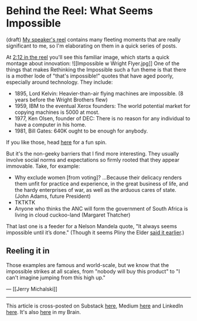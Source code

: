 # Behind the Reel: What Seems Impossible
(draft) 
[My speaker's reel](https://vimeo.com/1006299404?share=copy) contains many fleeting moments that are really significant to me, so I'm elaborating on them in a quick series of posts. 

At [2:12 in the reel](https://vimeo.com/1006299404?share=copy#t=132.603) you'll see this familiar image, which starts a quick montage about innovation:
![[Impossible w Wright Flyer.jpg]]
One of the things that makes Rethinking the Impossible such a fun theme is that there is a mother lode of "that's impossible!" quotes that have aged poorly, especially around technology. They include:

- 1895, Lord Kelvin: Heavier-than-air flying machines are impossible. (8 years before the Wright Brothers flew)
- 1959, IBM to the eventual Xerox founders: The world potential market for copying machines is 5000 at most.
- 1977, Ken Olsen, founder of DEC: There is no reason for any individual to have a computer in his home.
- 1981, Bill Gates: 640K ought to be enough for anybody. 

If you like those, head [here](https://humanscience.fandom.com/wiki/Worst_Predictions) for a fun spin. 

But it's the non-geeky barriers that I find more interesting. They usually involve social norms and expectations so firmly rooted that they appear immovable. Take, for example:

- Why exclude women [from voting]? …Because their delicacy renders them unfit for practice and experience, in the great business of life, and the hardy enterprises of war, as well as the arduous cares of state. (John Adams, future President) 
- TKTKTK 
- Anyone who thinks the ANC will form the government of South Africa is living in cloud cuckoo-land (Margaret Thatcher) 

That last one is a feeder for a Nelson Mandela quote, "It always seems impossible until it’s done." (Though it seems Pliny the Elder [said it earlier](https://quoteinvestigator.com/2016/01/05/done/).)

## Reeling it in

Those examples are famous and world-scale, but we know that the impossible strikes at all scales, from "nobody will buy this product" to "I can't imagine jumping from this high up." 

— [[Jerry Michalski]] 

--- 
This article is cross-posted on Substack [here](), Medium [here]() and LinkedIn [here](). It's also [here]() in my Brain. 
